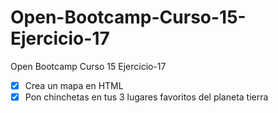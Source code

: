 # Open-Bootcamp-Curso-15-Ejercicio-17

Open Bootcamp Curso 15 Ejercicio-17

- [X] Crea un mapa en HTML
- [X] Pon chinchetas en tus 3 lugares favoritos del planeta tierra
